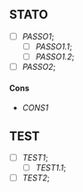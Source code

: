 ## STATO
- [ ] _PASSO1_;
  - [ ] _PASSO1.1_;
  - [ ] _PASSO1.2_;
- [ ] _PASSO2_;

#### Cons
- _CONS1_

## TEST
- [ ] _TEST1_;
  - [ ] _TEST1.1_;
- [ ] _TEST2_;
